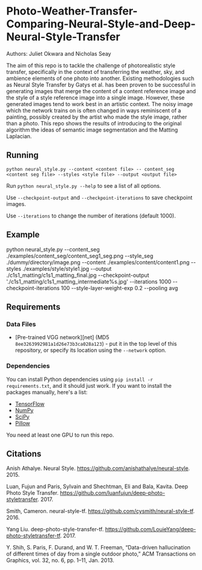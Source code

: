 # Photo-Weather-Transfer-Comparing-Neural-Style-and-Deep-Neural-Style-Transfer

Authors: Juliet Okwara and Nicholas Seay

The aim of this repo is to tackle the challenge of photorealistic style transfer, specifically in the context of transferring the weather, sky, and ambience elements of one photo into another. Existing methodologies such as Neural Style Transfer by Gatys et al. has been proven to be successful in generating images that merge the content of a content reference image and the style of a style reference image into a single image. However, these generated images tend to work best in an artistic context. The noisy image which the network trains on is often changed in ways reminiscent of a painting, possibly created by the artist who made the style image, rather than a photo. This repo shows the results of introducing to the original algorithm the ideas of semantic image segmentation and the Matting Laplacian. 

## Running

`python neural_style.py --content <content file> -- content_seg <content seg file> --styles <style file> --output <output file>`

Run `python neural_style.py --help` to see a list of all options.

Use `--checkpoint-output` and `--checkpoint-iterations` to save checkpoint images.

Use `--iterations` to change the number of iterations (default 1000).

## Example
python neural_style.py --content_seg ./examples/content_seg/content_seg1_seg.png --style_seg ./dummy/directory/image.png --content ./examples/content/content1.png --styles ./examples/style/style1.jpg   --output ./c1s1_matting/c1s1_matting_final.jpg  --checkpoint-output './c1s1_matting/c1s1_matting_intermediate%s.jpg' --iterations 1000 --checkpoint-iterations 100 --style-layer-weight-exp 0.2 --pooling avg


## Requirements

### Data Files

* [Pre-trained VGG network][net] (MD5 `8ee3263992981a1d26e73b3ca028a123`) - put it in the top level of this repository, or specify its location using the `--network` option.

### Dependencies

You can install Python dependencies using `pip install -r requirements.txt`,
and it should just work. If you want to install the packages manually, here's a
list:

* [TensorFlow](https://www.tensorflow.org/versions/master/get_started/os_setup.html#download-and-setup)
* [NumPy](https://github.com/numpy/numpy/blob/master/INSTALL.rst.txt)
* [SciPy](https://github.com/scipy/scipy/blob/master/INSTALL.rst.txt)
* [Pillow](http://pillow.readthedocs.io/en/3.3.x/installation.html#installation)

You need at least one GPU to run this repo.

## Citations

Anish Athalye. Neural Style.
https://github.com/anishathalye/neural-style. 2015.

Luan, Fujun and Paris, Sylvain and Shechtman, Eli and Bala, Kavita. Deep Photo Style Transfer. 
https://github.com/luanfujun/deep-photo-styletransfer. 2017. 

Smith, Cameron. neural-style-tf. https://github.com/cysmith/neural-style-tf. 2016.

Yang Liu. deep-photo-style-transfer-tf.  https://github.com/LouieYang/deep-photo-styletransfer-tf. 2017.

Y. Shih, S. Paris, F. Durand, and W. T. Freeman, “Data-driven hallucination of different times of day from a single outdoor photo,” ACM Transactions on Graphics, vol. 32, no. 6, pp. 1–11, Jan. 2013.
